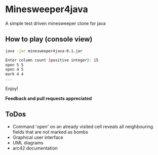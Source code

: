 # Minesweeper4java
A simple test driven minesweeper clone for java

## How to play (console view)

```sh
java -jar minesweeper4java-0.1.jar

Enter column count (positive integer): 15
open 5 5
open 4 5
mark 4 4
...
```

Enjoy!

**Feedback and pull requests appreciated**

## ToDos
- Command 'open' on an already visited cell reveals all neighbouring fields that are not marked as bombs
- Graphical user interface
- UML diagrams
- arc42 documentation